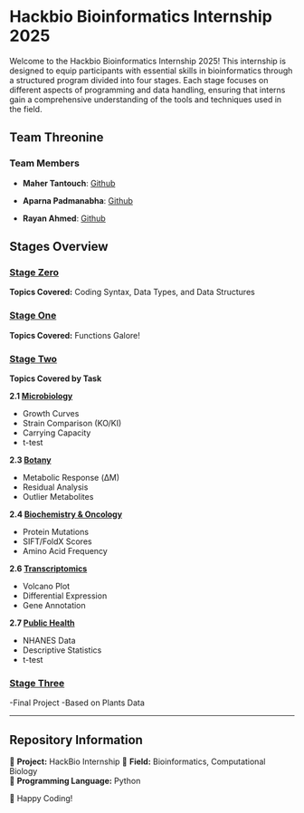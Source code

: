 # Hackbio Bioinformatics Internship 2025

Welcome to the Hackbio Bioinformatics Internship 2025! This internship is designed to equip participants with essential skills in bioinformatics through a structured program divided into four stages. Each stage focuses on different aspects of programming and data handling, ensuring that interns gain a comprehensive understanding of the tools and techniques used in the field.

## Team Threonine

### Team Members
- **Maher Tantouch**: [Github](https://github.com/mahertantouch)

- **Aparna Padmanabha**: [Github](https://github.com/iamaparnapadmanabhan)

- **Rayan Ahmed**: [Github](https://github.com/royalseeker)


## Stages Overview

### [Stage Zero](/stage-zero)
**Topics Covered:** Coding Syntax, Data Types, and Data Structures

### [Stage One](/stage-one)
**Topics Covered:** Functions Galore!

### [Stage Two](/stage-two)
**Topics Covered by Task**

**2.1 [Microbiology](/stage-two/Stage2_2_1.ipynb)**  
- Growth Curves  
- Strain Comparison (KO/KI)  
- Carrying Capacity  
- t-test  

**2.3 [Botany](/stage-two/Stage2_2_3.ipynb)**  
- Metabolic Response (ΔM)  
- Residual Analysis  
- Outlier Metabolites  

**2.4 [Biochemistry & Oncology](/stage-two/Stage2_2_4.ipynb)**  
- Protein Mutations  
- SIFT/FoldX Scores  
- Amino Acid Frequency  

**2.6 [Transcriptomics](/stage-two/Stage2_2_6.ipynb)**  
- Volcano Plot  
- Differential Expression  
- Gene Annotation  

**2.7 [Public Health](/stage-two/Stage2_2_7.ipynb)**  
- NHANES Data  
- Descriptive Statistics  
- t-test

### [Stage Three](/stage-three)
-Final Project
-Based on Plants Data

---

## Repository Information
📌 **Project:** HackBio Internship
📌 **Field:** Bioinformatics, Computational Biology   
📌 **Programming Language:** Python  

🚀 Happy Coding!
